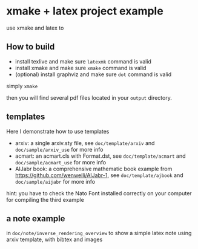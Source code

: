 # xmake + latex project example

use xmake and latex to 

## How to build

- install texlive and make sure `latexmk` command is valid
- install xmake and make sure `xmake` command is valid  
- (optional) install graphviz and make sure `dot` command is valid

simply `xmake`

then you will find several pdf files located in your `output` directory.

## templates

Here I demonstrate how to use templates

- arxiv: a single arxiv.sty file, see `doc/template/arxiv` and `doc/sample/arxiv_use` for more info
- acmart: an acmart.cls with Format.dst, see `doc/template/acmart` and `doc/sample/acmart_use` for more info
- AIJabr book: a comprehensive mathematic book example from https://github.com/wenweili/AlJabr-1, see `doc/template/ajbook` and `doc/sample/aijabr` for more info

hint: you have to check the Nato Font installed correctly on your computer for compiling the third example

## a note example

in `doc/note/inverse_rendering_overview` to show a simple latex note using arxiv template, with bibtex and images

